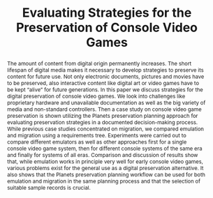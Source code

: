 ---
abstract: The amount of content from digital origin permanently increases. The short
  lifespan of digital media makes it necessary to develop strategies to preserve its
  content for future use. Not only electronic documents, pictures and movies have
  to be preserved, also interactive content like digital art or video games have to
  be kept “alive” for future generations. In this paper we discuss strategies for
  the digital preservation of console video games. We look into challenges like proprietary
  hardware and unavailable documentation as well as the big variety of media and non-standard
  controllers. Then a case study on console video game preservation is shown utilizing
  the Planets preservation planning approach for evaluating preservation strategies
  in a documented decision-making process. While previous case studies concentrated
  on migration, we compared emulation and migration using a requirements tree. Experiments
  were carried out to compare different emulators as well as other approaches first
  for a single console video game system, then for different console systems of the
  same era and finally for systems of all eras. Comparison and discussion of results
  show that, while emulation works in principle very well for early console video
  games, various problems exist for the general use as a digital preservation alternative.
  It also shows that the Planets preservation planning workflow can be used for both
  emulation and migration in the same planning process and that the selection of suitable
  sample records is crucial.
creators:
- Guttenbrunner, Mark
- Kehrberg, Carmen
- Rauber, Andreas
- Becker, Christoph
date: null
document_url: https://services.phaidra.univie.ac.at/api/object/o:294111/download
grand_parent: iPRES
institutions: []
keywords:
- london
landing_page_url: https://phaidra.univie.ac.at/o:294111
language: eng
layout: publication
license: CC BY-SA 3.0 AT
notes_url: null
parent: iPRES 2008
publication_type: paper
size: 764529
slides_url: null
source_name: iPRES
stream_url: null
title: Evaluating Strategies for the Preservation of Console Video Games
year: 2008
---
